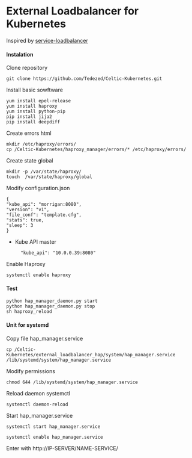 External Loadbalancer for Kubernetes
====================================

Inspired by [service-loadbalancer](https://github.com/kubernetes/contrib/tree/master/service-loadbalancer)

#### Instalation

Clone repository

	git clone https://github.com/Tedezed/Celtic-Kubernetes.git

Install basic sowftware

	yum install epel-release
	yum install haproxy
	yum install python-pip
	pip install jija2
	pip install deepdiff

Create errors html

	mkdir /etc/haproxy/errors/
	cp /Celtic-Kubernetes/haproxy_manager/errors/* /etc/haproxy/errors/

Create state global

	mkdir -p /var/state/haproxy/
	touch  /var/state/haproxy/global

Modify configuration.json
	
	{
	"kube_api": "morrigan:8080",
	"version": "v1",
	"file_conf": "template.cfg",
	"stats": true,
	"sleep": 3
	}

* Kube API master
	
		"kube_api": "10.0.0.39:8080"

Enable Haproxy

	systemctl enable haproxy

#### Test

	python hap_manager_daemon.py start
	python hap_manager_daemon.py stop
	sh haproxy_reload
	
#### Unit for systemd

Copy file hap_manager.service

	cp /Celtic-Kubernetes/external_loadbalancer_hap/system/hap_manager.service /lib/systemd/system/hap_manager.service

Modify permissions

	chmod 644 /lib/systemd/system/hap_manager.service

Reload daemon systemctl

	systemctl daemon-reload

Start hap_manager.service

	systemctl start hap_manager.service

	systemctl enable hap_manager.service

Enter with http://IP-SERVER/NAME-SERVICE/